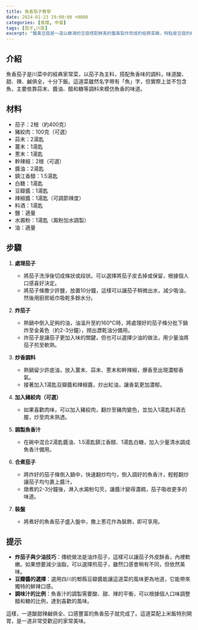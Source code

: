 ```yaml
---
title: 魚香茄子教學
date: 2024-01-23 19:00:00 +0800
categories: [食譜, 中餐]
tags: [茄子,川菜] 
excerpt: "蟹黃豆腐是一道以嫩滑的豆腐搭配鮮美的蟹黃製作而成的經典菜餚，特點是豆腐的細膩口感與蟹黃的鮮香味道完美結合。這道菜品色澤金黃、味道鮮美，常見於高級宴席中，但在家也可以輕鬆製作"
---
```


## 介紹
魚香茄子是川菜中的經典家常菜，以茄子為主料，搭配魚香味的調料，味道酸、甜、辣、鹹俱全，十分下飯。這道菜雖然名字帶有「魚」字，但實際上並不包含魚，主要依靠蒜末、醬油、醋和糖等調料來模仿魚香的味道。

## 材料
- 茄子：2根（約400克）
- 豬絞肉：100克（可選）
- 蒜末：2湯匙
- 薑末：1湯匙
- 蔥末：1湯匙
- 幹辣椒：2根（可選）
- 醬油：2湯匙
- 鎮江香醋：1.5湯匙
- 白糖：1湯匙
- 豆瓣醬：1湯匙
- 辣椒醬：1湯匙（可調節辣度）
- 料酒：1湯匙
- 鹽：適量
- 水澱粉：1湯匙（澱粉加水調製）
- 油：適量

## 步驟

1. **處理茄子**
   - 將茄子洗淨後切成條狀或段狀。可以選擇將茄子皮去掉或保留，根據個人口感喜好決定。
   - 將茄子條撒少許鹽，放置10分鐘，這樣可以讓茄子稍微出水，減少吸油，然後用廚房紙巾吸乾多餘水分。

2. **炸茄子**
   - 熱鍋中倒入足夠的油，油溫升至約160°C時，將處理好的茄子條分批下鍋炸至金黃色（約2-3分鐘），撈出瀝乾油分備用。
   - 炸茄子是讓茄子更加入味的關鍵，但也可以選擇少油的做法，用少量油將茄子煎至軟熟。

3. **炒香調料**
   - 熱鍋留少許底油，放入薑末、蒜末、蔥末和幹辣椒，爆香至出現濃郁香氣。
   - 接著加入1湯匙豆瓣醬和辣椒醬，炒出紅油，讓香氣更加濃郁。

4. **加入豬絞肉（可選）**
   - 如果喜歡肉味，可以加入豬絞肉，翻炒至豬肉變色，並加入1湯匙料酒去腥，炒至肉末熟透。

5. **調製魚香汁**
   - 在碗中混合2湯匙醬油、1.5湯匙鎮江香醋、1湯匙白糖，加入少量清水調成魚香汁備用。

6. **合煮茄子**
   - 將炸好的茄子條倒入鍋中，快速翻炒均勻，倒入調好的魚香汁，輕輕翻炒讓茄子均勻裹上醬汁。
   - 燉煮約2-3分鐘後，淋入水澱粉勾芡，讓醬汁變得濃稠，茄子吸收更多的味道。

7. **裝盤**
   - 將煮好的魚香茄子盛入盤中，撒上蔥花作為裝飾，即可享用。

## 提示
- **炸茄子與少油技巧**：傳統做法是油炸茄子，這樣可以讓茄子外皮酥香，內裡軟嫩。如果想要減少油脂，可以選擇煎茄子，雖然口感會稍有不同，但依然美味。
- **豆瓣醬的選擇**：選用四川的郫縣豆瓣醬能讓這道菜的風味更為地道，它能帶來獨特的鮮辣口感。
- **調味汁的比例**：魚香汁的調製需要酸、甜、辣的平衡，可以根據個人口味調整醋和糖的比例，達到喜歡的風味。

這樣，一道酸甜辣鹹俱全、口感豐富的魚香茄子就完成了。這道菜配上米飯特別開胃，是一道非常受歡迎的家常美味。
